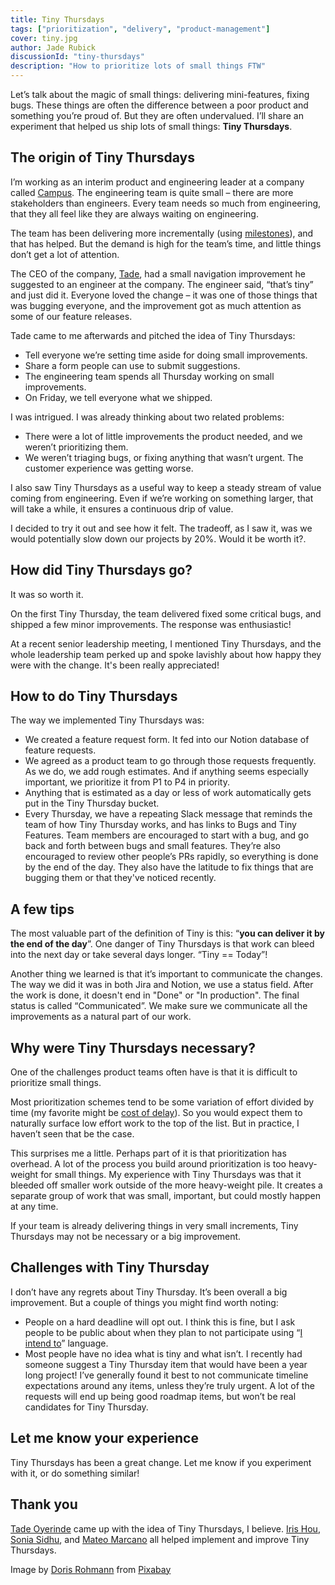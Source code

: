 ```yaml
---
title: Tiny Thursdays
tags: ["prioritization", "delivery", "product-management"]
cover: tiny.jpg
author: Jade Rubick
discussionId: "tiny-thursdays"
description: "How to prioritize lots of small things FTW"
---
```


Let’s talk about the magic of small things: delivering mini-features, fixing bugs. These things are often the difference between a poor product and something you’re proud of. But they are often undervalued. I’ll share an experiment that helped us ship lots of small things: **Tiny Thursdays**.

<re-img src="tiny.jpg"></re-img>

## The origin of Tiny Thursdays

I’m working as an interim product and engineering leader at a company called [Campus](https://campus.edu). The engineering team is quite small – there are more stakeholders than engineers. Every team needs so much from engineering, that they all feel like they are always waiting on engineering.

The team has been delivering more incrementally (using [milestones](/milestones-not-projects/)), and that has helped. But the demand is high for the team’s time, and little things don’t get a lot of attention.

The CEO of the company, [Tade](https://www.linkedin.com/in/tadeoyerinde/), had a small navigation improvement he suggested to an engineer at the company. The engineer said, “that’s tiny” and just did it. Everyone loved the change – it was one of those things that was bugging everyone, and the improvement got as much attention as some of our feature releases. 

Tade came to me afterwards and pitched the idea of Tiny Thursdays:

* Tell everyone we’re setting time aside for doing small improvements.
* Share a form people can use to submit suggestions.
* The engineering team spends all Thursday working on small improvements.
* On Friday, we tell everyone what we shipped.

I was intrigued. I was already thinking about two related problems:

* There were a lot of little improvements the product needed, and we weren’t prioritizing them. 
* We weren’t triaging bugs, or fixing anything that wasn’t urgent. The customer experience was getting worse.

I also saw Tiny Thursdays as a useful way to keep a steady stream of value coming from engineering. Even if we’re working on something larger, that will take a while, it ensures a continuous drip of value.

I decided to try it out and see how it felt. The tradeoff, as I saw it, was we would potentially slow down our projects by 20%. Would it be worth it?.

## How did Tiny Thursdays go?

It was so worth it. 

On the first Tiny Thursday, the team delivered fixed some critical bugs, and shipped a few minor improvements. The response was enthusiastic!

At a recent senior leadership meeting, I mentioned Tiny Thursdays, and the whole leadership team perked up and spoke lavishly about how happy they were with the change. It's been really appreciated!

## How to do Tiny Thursdays

The way we implemented Tiny Thursdays was:

* We created a feature request form. It fed into our Notion database of feature requests.
* We agreed as a product team to go through those requests frequently. As we do, we add rough estimates. And if anything seems especially important, we prioritize it from P1 to P4 in priority.
* Anything that is estimated as a day or less of work automatically gets put in the Tiny Thursday bucket.
* Every Thursday, we have a repeating Slack message that reminds the team of how Tiny Thursday works, and has links to Bugs and Tiny Features. Team members are encouraged to start with a bug, and go back and forth between bugs and small features. They’re also encouraged to review other people’s PRs rapidly, so everything is done by the end of the day. They also have the latitude to fix things that are bugging them or that they've noticed recently.

## A few tips

The most valuable part of the definition of Tiny is this: “**you can deliver it by the end of the day**”. One danger of Tiny Thursdays is that work can bleed into the next day or take several days longer. “Tiny == Today”!

Another thing we learned is that it’s important to communicate the changes. The way we did it was in both Jira and Notion, we use a status field. After the work is done, it doesn't end in "Done" or "In production". The final status is called “Communicated”. We make sure we communicate all the improvements as a natural part of our work.

## Why were Tiny Thursdays necessary?

One of the challenges product teams often have is that it is difficult to prioritize small things. 

Most prioritization schemes tend to be some variation of effort divided by time (my favorite might be [cost of delay](https://blackswanfarming.com/experience-report-maersk-line/)). So you would expect them to naturally surface low effort work to the top of the list. But in practice, I haven’t seen that be the case. 

This surprises me a little. Perhaps part of it is that prioritization has overhead. A lot of the process you build around prioritization is too heavy-weight for small things. My experience with Tiny Thursdays was that it bleeded off smaller work outside of the more heavy-weight pile. It creates a separate group of work that was small, important, but could mostly happen at any time. 

If your team is already delivering things in very small increments, Tiny Thursdays may not be necessary or a big improvement.

## Challenges with Tiny Thursday

I don’t have any regrets about Tiny Thursday. It’s been overall a big improvement. But a couple of things you might find worth noting:

* People on a hard deadline will opt out. I think this is fine, but I ask people to be public about when they plan to not participate using “[I intend to](https://www.rubick.com/completed-staff-work/)” language.
* Most people have no idea what is tiny and what isn’t. I recently had someone suggest a Tiny Thursday item that would have been a year long project! I’ve generally found it best to not communicate timeline expectations around any items, unless they’re truly urgent. A lot of the requests will end up being good roadmap items, but won’t be real candidates for Tiny Thursday.

## Let me know your experience

Tiny Thursdays has been a great change. Let me know if you experiment with it, or do something similar!

## Thank you

[Tade Oyerinde](https://www.linkedin.com/in/tadeoyerinde/) came up with the idea of Tiny Thursdays, I believe. [Iris Hou](https://www.linkedin.com/in/irisghou/), [Sonia Sidhu](https://www.linkedin.com/in/sidhusonia/), and [Mateo Marcano](https://www.linkedin.com/in/mateo-marcano/) all helped implement and improve Tiny Thursdays.

Image by <a href="https://pixabay.com/users/yogadoris-1911966/?utm_source=link-attribution&utm_medium=referral&utm_campaign=image&utm_content=1179984">Doris Rohmann</a> from <a href="https://pixabay.com//?utm_source=link-attribution&utm_medium=referral&utm_campaign=image&utm_content=1179984">Pixabay</a>